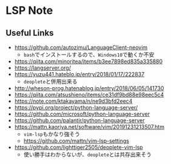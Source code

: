 LSP Note
============


## Useful Links

- https://github.com/autozimu/LanguageClient-neovim
    - `bash`でインストールするので、`Windows10`で動くか不安
- https://qiita.com/minoritea/items/b3ee7898ed835a335880
- https://langserver.org/
- https://yuzu441.hateblo.jp/entry/2018/01/17/222837
    - `deoplete`と併用出来る
- http://wheson-prog.hatenablog.jp/entry/2018/06/05/141730
- https://qiita.com/atsushieno/items/ce31df9bd88e98eec5c4
- https://note.com/ktakayama/n/ne9d3bfd2eec4
- https://pypi.org/project/python-language-server/
- https://github.com/microsoft/python-language-server
- https://github.com/palantir/python-language-server
- https://mattn.kaoriya.net/software/vim/20191231213507.htm
    - `vim-lsp`もかなり強そう
    - https://github.com/mattn/vim-lsp-settings
- https://github.com/lighttiger2505/deoplete-vim-lsp
    - 使い勝手はわからないが、`deoplete`とは共存出来そう

